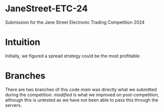 # JaneStreet-ETC-24
Submission for the Jane Street Electronic Trading Competition 2024

# Intuition
Initially, we figured a spread strategy could be the most profitable.

# Branches
There are two branches of this code *main* was directly what we submitted during the competition. *modified* is what we improved on post-competition, although this is untested as we have not been able to pass this through the servers.
